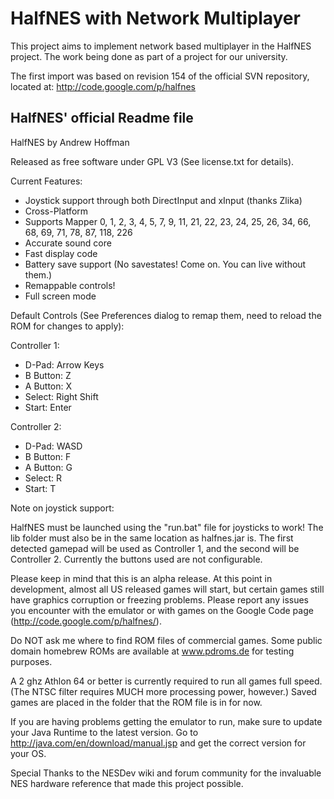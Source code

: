  HalfNES with Network Multiplayer
==================================

This project aims to implement network based multiplayer in the HalfNES project. The work being done as part of a project for our university.

The first import was based on revision 154 of the official SVN repository, located at: http://code.google.com/p/halfnes


HalfNES' official Readme file
-----------------------------

HalfNES by Andrew Hoffman

Released as free software under GPL V3 (See license.txt for details). 

Current Features:

-   Joystick support through both DirectInput and xInput (thanks Zlika) 
-   Cross-Platform
-   Supports Mapper 0, 1, 2, 3, 4, 5, 7, 9, 11, 21, 22, 23, 24, 25, 26, 34, 66, 68, 69, 71, 78, 87, 118, 226 
-   Accurate sound core
-   Fast display code
-   Battery save support (No savestates! Come on. You can live without them.)
-   Remappable controls!
-   Full screen mode 

Default Controls (See Preferences dialog to remap them, need to reload 
the ROM for changes to apply): 

Controller 1:

-   D-Pad: Arrow Keys
-   B Button: Z
-   A Button: X
-   Select: Right Shift
-   Start: Enter 

Controller 2:

-   D-Pad: WASD
-   B Button: F
-   A Button: G
-   Select: R
-   Start: T 

Note on joystick support: 

HalfNES must be launched using the "run.bat" file for joysticks to work!
The lib folder must also be in the same location as halfnes.jar is.
The first detected gamepad will be used as Controller 1, and the second 
will be Controller 2. Currently the buttons used are not configurable. 

Please keep in mind that this is an alpha release. At this point in 
development, almost all US released games will start, but certain games 
still have graphics corruption or freezing problems. Please report any 
issues you encounter with the emulator or with games on the Google Code 
page (http://code.google.com/p/halfnes/). 

Do NOT ask me where to find ROM files of commercial games. Some public 
domain homebrew ROMs are available at www.pdroms.de for testing 
purposes. 

A 2 ghz Athlon 64 or better is currently required to run all games full 
speed. (The NTSC filter requires MUCH more processing power, however.)
Saved games are placed in the folder that the ROM file is in for 
now. 

If you are having problems getting the emulator to run, make sure to 
update your Java Runtime to the latest version. Go to 
http://java.com/en/download/manual.jsp and get the correct version for 
your OS. 

Special Thanks to the NESDev wiki and forum community for the invaluable 
NES hardware reference that made this project possible. 


